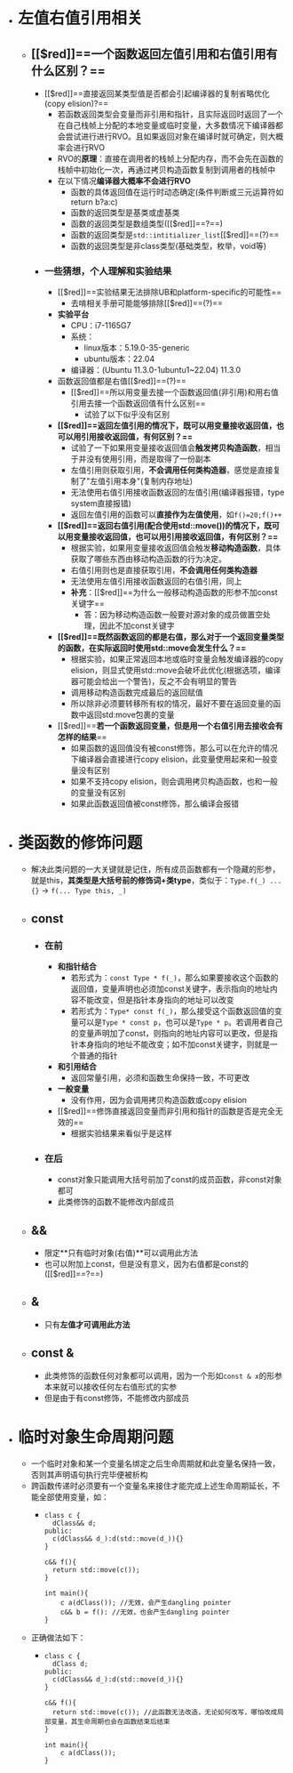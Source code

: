 - # 左值右值引用相关
	- ## [[$red]]==一个函数返回左值引用和右值引用有什么区别？==
		- [[$red]]==直接返回某类型值是否都会引起编译器的复制省略优化(copy elision)?==
			- 若函数返回类型会变量而非引用和指针，且实际返回时返回了一个在自己栈帧上分配的本地变量或临时变量，大多数情况下编译器都会尝试进行进行RVO。且如果返回对象在编译时就可确定，则大概率会进行RVO
			- RVO的**原理**：直接在调用者的栈帧上分配内存，而不会先在函数的栈帧中初始化一次，再通过拷贝构造函数复制到调用者的栈帧中
			- 在以下情况**编译器大概率不会进行RVO**
				- 函数的具体返回值在运行时动态确定(条件判断或三元运算符如return b?a:c)
				- 函数的返回类型是基类或虚基类
				- 函数的返回类型是数组类型([[$red]]==?==)
				- 函数的返回类型是``std::intitializer_list``[[$red]]==(?)==
				- 函数的返回类型是非class类型(基础类型，枚举，void等)
		- ### 一些猜想，个人理解和实验结果
			- [[$red]]==实验结果无法排除UB和platform-specific的可能性==
				- 去啃相关手册可能能够排除[[$red]]==(?)==
			- **实验平台**
				- CPU：i7-1165G7
				- 系统：
					- linux版本：5.19.0-35-generic
					- ubuntu版本：22.04
				- 编译器：(Ubuntu 11.3.0-1ubuntu1~22.04) 11.3.0
			- 函数返回值都是右值[[$red]]==(?)==
				- [[$red]]==所以用变量去接一个函数返回值(非引用)和用右值引用去接一个函数返回值有什么区别==
					- 试验了以下似乎没有区别
			- **[[$red]]==返回左值引用的情况下，既可以用变量接收返回值，也可以用引用接收返回值，有何区别？==**
				- 试验了一下如果用变量接收返回值会**触发拷贝构造函数**，相当于并没有使用引用，而是取得了一份副本
				- 左值引用则获取引用，**不会调用任何类构造器**，感觉是直接复制了"左值引用本身"(复制内存地址)
				- 无法使用右值引用接收函数返回的左值引用(编译器报错，type system直接报错)
				- 返回左值引用的函数可以**直接作为左值使用**，如``f()=20;f()++``
			- **[[$red]]==返回右值引用(配合使用std::move())的情况下，既可以用变量接收返回值，也可以用引用接收返回值，有何区别？==**
				- 根据实验，如果用变量接收返回值会触发**移动构造函数**，具体获取了哪些东西由移动构造函数的行为决定。
				- 右值引用则也是直接获取引用，**不会调用任何类构造器**
				- 无法使用左值引用接收函数返回的右值引用，同上
				- **补充**：[[$red]]==为什么一般移动构造函数的形参不加const关键字==
					- 答：因为移动构造函数一般要对源对象的成员做置空处理，因此不加const关键字
			- **[[$red]]==既然函数返回的都是右值，那么对于一个返回变量类型的函数，在实际返回时使用std::move会发生什么？==**
				- 根据实验，如果正常返回本地或临时变量会触发编译器的copy elision，则显式使用std::move会破坏此优化(根据选项，编译器可能会给出一个警告)，反之不会有明显的警告
				- 调用移动构造函数完成最后的返回赋值
				- 所以除非必须要转移所有权的情况，最好不要在返回变量的函数中返回std:move包裹的变量
			- [[$red]]==**若一个函数返回变量，但是用一个右值引用去接收会有怎样的结果**==
				- 如果函数的返回值没有被const修饰，那么可以在允许的情况下编译器会直接进行copy elision，此变量使用起来和一般变量没有区别
				- 如果不支持copy elision，则会调用拷贝构造函数，也和一般的变量没有区别
				- 如果此函数返回值被const修饰，那么编译会报错
- # 类函数的修饰问题
	- 解决此类问题的一大关键就是记住，所有成员函数都有一个隐藏的形参，就是this，**其类型是大括号前的修饰词+类type**，类似于：``Type.f(_) ...  {}`` -> ``f(... Type this, _)``
	- ## const
		- ### 在前
			- **和指针结合**
				- 若形式为：``const Type * f(_)``，那么如果要接收这个函数的返回值，变量声明也必须加const关键字，表示指向的地址内容不能改变，但是指针本身指向的地址可以改变
				- 若形式为：``Type* const f(_)``，那么接受这个函数返回值的变量可以是``Type * const p``，也可以是``Type * p``。若调用者自己的变量声明加了const，则指向的地址内容可以更改，但是指针本身指向的地址不能改变；如不加const关键字，则就是一个普通的指针
			- **和引用结合**
				- 返回常量引用，必须和函数生命保持一致，不可更改
			- **一般变量**
				- 没有作用，因为会调用拷贝构造函数或copy elision
			- [[$red]]==修饰直接返回变量而非引用和指针的函数是否是完全无效的==
				- 根据实验结果来看似乎是这样
		- ### 在后
			- const对象只能调用大括号前加了const的成员函数，非const对象都可
			- 此类修饰的函数不能修改内部成员
	- ## &&
		- 限定**只有临时对象(右值)**可以调用此方法
		- 也可以附加上const，但是没有意义，因为右值都是const的([[$red]]==?==)
	- ## &
		- 只有**左值才可调用此方法**
	- ## const &
		- 此类修饰的函数任何对象都可以调用，因为一个形如``const & x``的形参本来就可以接收任何左右值形式的实参
		- 但是由于有const修饰，不能修改内部成员
- # 临时对象生命周期问题
	- 一个临时对象和某一个变量名绑定之后生命周期就和此变量名保持一致，否则其声明语句执行完毕便被析构
	- 跨函数传递时必须要有一个变量名来接住才能完成上述生命周期延长，不能全部使用变量，如：
		- ```
		  class c {
		  	dClass&& d;
		  public:
		  	c(dClass&& d_):d(std::move(d_)){}
		  }
		  
		  c&& f(){
		  	return std::move(c());
		  }
		  
		  int main(){
		      c a(dClass()); //无效，会产生dangling pointer
		      c&& b = f(): //无效，也会产生dangling pointer
		  }
		  ```
	- 正确做法如下：
		- ```
		  class c {
		  	dClass d;
		  public:
		  	c(dClass&& d_):d(std::move(d_)){}
		  }
		  
		  c&& f(){
		  	return std::move(c()); //此函数无法改造，无论如何改写，哪怕改成局部变量，其生命周期也会在函数结束后结束
		  }
		  
		  int main(){
		      c a(dClass()); 
		  }
		  ```